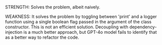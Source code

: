 STRENGTH:
Solves the problem, albeit naively.

WEAKNESS:
It solves the problem by toggling between 'print' and a logger function
using a single boolean flag passed in the argument of the class constructor.
This is not an efficient solution. Decoupling with dependency-injection
is a much better approach, but GPT-4o model fails to identify that as a
better way to refactor the code.
